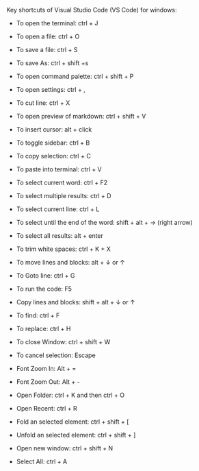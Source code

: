 Key shortcuts of Visual Studio Code (VS Code) for windows:

- To open the terminal:
ctrl + J

- To open a file: 
ctrl + O

- To save a file:
ctrl + S

- To save As:
ctrl + shift +s

- To open command palette:
ctrl + shift + P

- To open settings: 
ctrl + ,

- To cut line:
ctrl + X

- To open preview of markdown:
ctrl + shift + V

- To insert cursor:
alt + click

- To toggle sidebar:
ctrl + B 

- To copy selection:
ctrl + C

- To paste into terminal:
ctrl + V

- To select current word:
ctrl + F2

- To select multiple results:
ctrl + D

- To select current line:
ctrl + L

- To select until the end of the word:
shift + alt + → (right arrow)

- To select all results:
alt + enter

- To trim white spaces:
ctrl + K + X

- To move lines and blocks:
alt + ↓ or ↑

- To Goto line:
ctrl + G

- To run the code:
F5

- Copy lines and blocks:
shift + alt + ↓ or ↑

- To find:
ctrl + F

- To replace:
ctrl + H

- To close Window:
ctrl + shift + W

- To cancel selection:
Escape

- Font Zoom In:
Alt + =

- Font Zoom Out:
Alt + -

- Open Folder:
ctrl + K and then ctrl + O

- Open Recent:
ctrl + R

- Fold an selected element:
ctrl + shift + [

- Unfold an selected element:
ctrl + shift + ]

- Open new window:
ctrl + shift + N

- Select All:
ctrl + A








